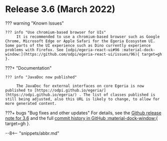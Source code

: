 <!-- SPDX-License-Identifier: CC-BY-4.0 -->
<!-- Copyright Contributors to the Egeria project. -->

# Release 3.6 (March 2022)

??? warning "Known Issues"

    ??? info "Use chromium-based browser for UIs"
         It is recommended to use a chromium-based browser such as Google Chrome, Microsoft Edge or Apple Safari for the Egeria Ecosystem UI. Some parts of the UI experience such as Dino currently experience problems with Firefox. See [odpi/egeria-react-ui#96 :material-dock-window:](https://github.com/odpi/egeria-react-ui/issues/96){ target=gh }.

???+ "Documentation"

    ??? info "JavaDoc now published"

         The JavaDoc for external interfaces on core Egeria is now published to [https://odpi.github.io/egeria/](https://odpi.github.io/egeria/) . The list of classes published is still being adjusted, also this URL is likely to change, to allow for more generated content.

???+ bugs "Bug fixes and other updates"
    For details, see the [Github release note for 3.6](https://github.com/odpi/egeria/releases/tag/V3.6) and the full [commit history in GitHub :material-dock-window:](https://github.com/odpi/egeria/commits){ target=gh }.

--8<-- "snippets/abbr.md"
